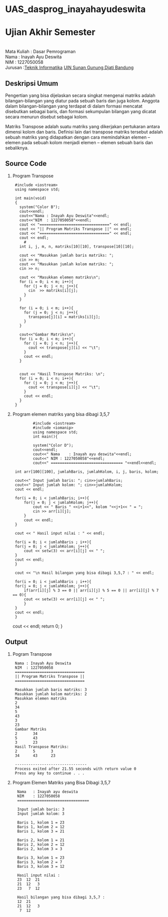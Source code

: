 # UAS_dasprog_inayahayudeswita
# Ujian Akhir Semester 
<br>Mata Kuliah  : Dasar Pemrograman
<br> Nama  : Inayah Ayu Deswita
<br>NIM  : 1227050058
<br>Jurusan  :[Teknik Informatika](http://if.uinsgd.ac.id/) [UIN Sunan Gunung Djati Bandung](https://uinsgd.ac.id/) 

## Deskripsi Umum

Pengertian yang bisa dijelaskan secara singkat mengenai matriks adalah bilangan-bilangan yang diatur pada sebuah baris dan juga kolom. Anggota dalam bilangan-bilangan yang terdapat di dalam formasi mencatat disebutkan sebagai baris, dan formasi sekumpulan bilangan yang dicatat secara menurun disebut sebagai kolom. 

Matriks Transpose adalah suatu matriks yang dikerjakan pertukaran antara dimensi kolom dan baris. Definisi lain dari transpose matriks tersebut adalah sebuah matriks yang didapatkan dengan cara memindahkan elemen – elemen pada sebuah kolom menjadi elemen – elemen sebuah baris dan sebaliknya.

## Source Code 
1. Program Transpose

        #include <iostream>
        using namespace std;

        int main(void)
        {
          system("Color B");
          cout<<endl;
          cout<<"Nama : Inayah Ayu Deswita"<<endl;
          cout<<"NIM  : 1227050058"<<endl;
          cout << "===============================" << endl;
          cout << "|| Program Matriks Transpose ||" << endl;
          cout << "===============================" << endl;
          cout << endl;
            #
          int i, j, m, n, matriks[10][10], transpose[10][10];

          cout << "Masukkan jumlah baris matriks: ";
          cin >> m;
          cout << "Masukkan jumlah kolom matriks: ";
          cin >> n;

          cout << "Masukkan elemen matriks\n";
          for (i = 0; i < m; i++){
            for (j = 0; j < n; j++){
              cin  >> matriks[i][j];
            }
          }

          for (i = 0; i < m; i++){
            for (j = 0; j < n; j++){
              transpose[j][i] = matriks[i][j];
            }
          }

          cout<<"Gambar Matriks\n";
          for (i = 0; i < m; i++){
            for (j = 0; j < n; j++){
              cout << transpose[j][i] << "\t";
            }
            cout << endl;
          }


          cout << "Hasil Transpose Matriks: \n";
          for (i = 0; i < n; i++){
            for (j = 0; j < m; j++){
              cout << transpose[i][j] << "\t";
            }
            cout << endl;
          }
        }
2. Program elemen matriks yang bisa dibagi 3,5,7

                #include <iostream>
                #include <iomanip>
                using namespace std;
                int main(){

                system("Color D");
                cout<<endl;
                cout<<" Nama	: Inayah ayu deswita"<<endl;
                cout<<" NIM	: 1227050058"<<endl;
                cout<<" ================================ "<<endl<<endl;

		int arr[100][100], jumlahBaris, jumlahKolom, i, j, baris, kolom;
	
	    cout<<" Input jumlah baris: "; cin>>jumlahBaris;
	    cout<<" Input jumlah kolom: "; cin>>jumlahKolom;
	    cout << endl;
	
	    for(i = 0; i < jumlahBaris; i++){
	        for(j = 0; j < jumlahKolom; j++){
	            cout << " Baris " <<i+1<<", kolom "<<j+1<< " = ";
	            cin >> arr[i][j];
	        }
	        cout << endl;
	    }
	
	    cout << " Hasil input nilai : " << endl;
	
	    for(i = 0; i < jumlahBaris ; i++){
	    for(j = 0; j < jumlahKolom; j++){
	        cout << setw(3) << arr[i][j] << " ";
	    }
	    cout << endl;
	    }
	
	    cout << "\n Hasil bilangan yang bisa dibagi 3,5,7 : " << endl;
	
	    for(i = 0; i < jumlahBaris ; i++){
	    for(j = 0; j < jumlahKolom; j++){
	        if(arr[i][j] % 3 == 0 || arr[i][j] % 5 == 0 || arr[i][j] % 7 == 0){
	        cout << setw(3) << arr[i][j] << " ";
	        }
	    }
	    cout << endl;
	    }

    
    cout << endl;
    return 0;
}
## Output
1. Pogram Transpose

        Nama : Inayah Ayu Deswita
        NIM  : 1227050058
        ===============================
        || Program Matriks Transpose ||
        ===============================

        Masukkan jumlah baris matriks: 3
        Masukkan jumlah kolom matriks: 2
        Masukkan elemen matriks
        2
        34
        5
        43
        3
        23
        Gambar Matriks
        2       34
        5       43
        3       23
        Hasil Transpose Matriks:
        2       5       3
        34      43      23

        --------------------------------
        Process exited after 21.55 seconds with return value 0
        Press any key to continue . . .
        
2. Program Elemen Matriks yang Bisa Dibagi 3,5,7


         Nama   : Inayah ayu deswita
         NIM    : 1227050058
         ================================

         Input jumlah baris: 3
         Input jumlah kolom: 3

         Baris 1, kolom 1 = 23
         Baris 1, kolom 2 = 12
         Baris 1, kolom 3 = 21

         Baris 2, kolom 1 = 21
         Baris 2, kolom 2 = 12
         Baris 2, kolom 3 = 3

         Baris 3, kolom 1 = 23
         Baris 3, kolom 2 = 7
         Baris 3, kolom 3 = 12

         Hasil input nilai :
         23  12  21
         21  12   3
         23   7  12

         Hasil bilangan yang bisa dibagi 3,5,7 :
         12  21
         21  12   3
          7  12
